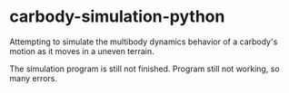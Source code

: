 # carbody-simulation-python
Attempting to simulate the multibody dynamics behavior of a carbody's motion as it moves in a uneven terrain. 

The simulation program is still not finished. Program still not working, so many errors. 
